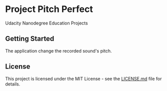 # Project Pitch Perfect

Udacity Nanodegree Education Projects

## Getting Started

The application change the recorded sound's pitch.

## License

This project is licensed under the MIT License - see the [LICENSE.md](LICENSE.md) file for details.
